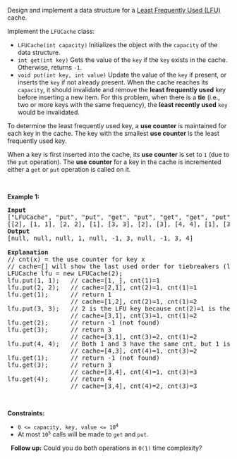 Design and implement a data structure for a <a href="https://en.wikipedia.org/wiki/Least_frequently_used" target="_blank">Least Frequently Used (LFU)</a> cache.

Implement the `` LFUCache `` class:

*   `` LFUCache(int capacity) `` Initializes the object with the `` capacity `` of the data structure.
*   `` int get(int key) `` Gets the value of the `` key `` if the `` key `` exists in the cache. Otherwise, returns `` -1 ``.
*   `` void put(int key, int value) `` Update the value of the `` key `` if present, or inserts the `` key `` if not already present. When the cache reaches its `` capacity ``, it should invalidate and remove the __least frequently used__ key before inserting a new item. For this problem, when there is a __tie__ (i.e., two or more keys with the same frequency), the __least recently used__ `` key `` would be invalidated.

To determine the least frequently used key, a __use counter__ is maintained for each key in the cache. The key with the smallest __use counter__ is the least frequently used key.

When a key is first inserted into the cache, its __use counter__ is set to `` 1 `` (due to the `` put `` operation). The __use counter__ for a key in the cache is incremented either a `` get `` or `` put `` operation is called on it.

&nbsp;

__Example 1:__

<pre>
<strong>Input</strong>
["LFUCache", "put", "put", "get", "put", "get", "get", "put", "get", "get", "get"]
[[2], [1, 1], [2, 2], [1], [3, 3], [2], [3], [4, 4], [1], [3], [4]]
<strong>Output</strong>
[null, null, null, 1, null, -1, 3, null, -1, 3, 4]

<strong>Explanation</strong>
// cnt(x) = the use counter for key x
// cache=[] will show the last used order for tiebreakers (leftmost element is  most recent)
LFUCache lfu = new LFUCache(2);
lfu.put(1, 1);   // cache=[1,_], cnt(1)=1
lfu.put(2, 2);   // cache=[2,1], cnt(2)=1, cnt(1)=1
lfu.get(1);      // return 1
                 // cache=[1,2], cnt(2)=1, cnt(1)=2
lfu.put(3, 3);   // 2 is the LFU key because cnt(2)=1 is the smallest, invalidate 2.
&nbsp;                // cache=[3,1], cnt(3)=1, cnt(1)=2
lfu.get(2);      // return -1 (not found)
lfu.get(3);      // return 3
                 // cache=[3,1], cnt(3)=2, cnt(1)=2
lfu.put(4, 4);   // Both 1 and 3 have the same cnt, but 1 is LRU, invalidate 1.
                 // cache=[4,3], cnt(4)=1, cnt(3)=2
lfu.get(1);      // return -1 (not found)
lfu.get(3);      // return 3
                 // cache=[3,4], cnt(4)=1, cnt(3)=3
lfu.get(4);      // return 4
                 // cache=[3,4], cnt(4)=2, cnt(3)=3
</pre>

&nbsp;

__Constraints:__

*   <code>0 &lt;= capacity, key, value &lt;= 10<sup>4</sup></code>
*   At most <code>10<sup>5</sup></code> calls will be made to `` get `` and `` put ``.

&nbsp;
__Follow up:__ Could you do both operations in `` O(1) `` time complexity?<span style="display: none;">&nbsp;</span>